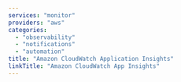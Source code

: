 ```yaml
---
services: "monitor"
providers: "aws"
categories:
  - "observability"
  - "notifications"
  - "automation"
title: "Amazon CloudWatch Application Insights"
linkTitle: "Amazon CloudWatch App Insights"
---
```

